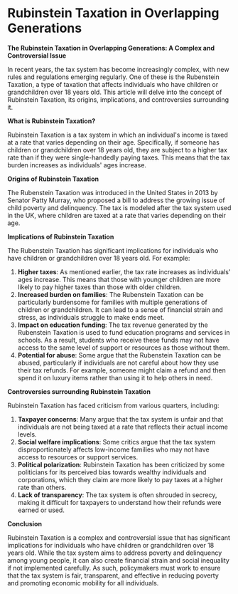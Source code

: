 # Rubinstein Taxation in Overlapping Generations

**The Rubinstein Taxation in Overlapping Generations: A Complex and Controversial Issue**

In recent years, the tax system has become increasingly complex, with new rules and regulations emerging regularly. One of these is the Rubenstein Taxation, a type of taxation that affects individuals who have children or grandchildren over 18 years old. This article will delve into the concept of Rubinstein Taxation, its origins, implications, and controversies surrounding it.

**What is Rubinstein Taxation?**

Rubinstein Taxation is a tax system in which an individual's income is taxed at a rate that varies depending on their age. Specifically, if someone has children or grandchildren over 18 years old, they are subject to a higher tax rate than if they were single-handedly paying taxes. This means that the tax burden increases as individuals' ages increase.

**Origins of Rubinstein Taxation**

The Rubenstein Taxation was introduced in the United States in 2013 by Senator Patty Murray, who proposed a bill to address the growing issue of child poverty and delinquency. The tax is modeled after the tax system used in the UK, where children are taxed at a rate that varies depending on their age.

**Implications of Rubinstein Taxation**

The Rubenstein Taxation has significant implications for individuals who have children or grandchildren over 18 years old. For example:

1. **Higher taxes**: As mentioned earlier, the tax rate increases as individuals' ages increase. This means that those with younger children are more likely to pay higher taxes than those with older children.
2. **Increased burden on families**: The Rubenstein Taxation can be particularly burdensome for families with multiple generations of children or grandchildren. It can lead to a sense of financial strain and stress, as individuals struggle to make ends meet.
3. **Impact on education funding**: The tax revenue generated by the Rubenstein Taxation is used to fund education programs and services in schools. As a result, students who receive these funds may not have access to the same level of support or resources as those without them.
4. **Potential for abuse**: Some argue that the Rubenstein Taxation can be abused, particularly if individuals are not careful about how they use their tax refunds. For example, someone might claim a refund and then spend it on luxury items rather than using it to help others in need.

**Controversies surrounding Rubinstein Taxation**

Rubinstein Taxation has faced criticism from various quarters, including:

1. **Taxpayer concerns**: Many argue that the tax system is unfair and that individuals are not being taxed at a rate that reflects their actual income levels.
2. **Social welfare implications**: Some critics argue that the tax system disproportionately affects low-income families who may not have access to resources or support services.
3. **Political polarization**: Rubinstein Taxation has been criticized by some politicians for its perceived bias towards wealthy individuals and corporations, which they claim are more likely to pay taxes at a higher rate than others.
4. **Lack of transparency**: The tax system is often shrouded in secrecy, making it difficult for taxpayers to understand how their refunds were earned or used.

**Conclusion**

Rubinstein Taxation is a complex and controversial issue that has significant implications for individuals who have children or grandchildren over 18 years old. While the tax system aims to address poverty and delinquency among young people, it can also create financial strain and social inequality if not implemented carefully. As such, policymakers must work to ensure that the tax system is fair, transparent, and effective in reducing poverty and promoting economic mobility for all individuals.
